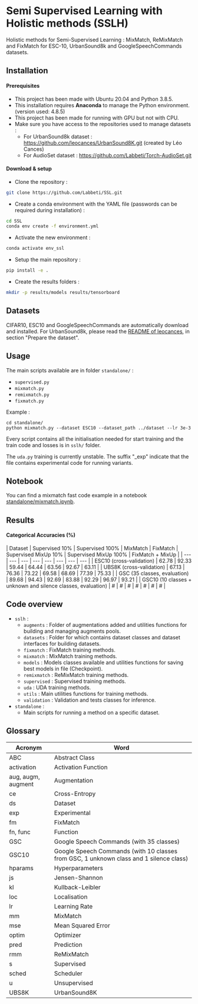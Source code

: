 # Semi Supervised Learning with Holistic methods (SSLH)

Holistic methods for Semi-Supervised Learning : MixMatch, ReMixMatch and FixMatch for ESC-10, UrbanSound8k and GoogleSpeechCommands datasets.

[comment]: <>  (TODO : CIFAR-10 still need to be fixed)

## Installation
#### Prerequisites
- This project has been made with Ubuntu 20.04 and Python 3.8.5.
- This installation requires **Anaconda** to manage the Python environment. (version used: 4.8.5) 
- This project has been made for running with GPU but not with CPU.
- Make sure you have access to the repositories used to manage datasets : 
  - For UrbanSound8k dataset : https://github.com/leocances/UrbanSound8K.git (created by Léo Cances)
  - For AudioSet dataset : https://github.com/Labbeti/Torch-AudioSet.git

#### Download & setup
- Clone the repository :
```bash
git clone https://github.com/Labbeti/SSL.git
```
- Create a conda environment with the YAML file (passwords can be required during installation) :
```bash
cd SSL
conda env create -f environment.yml
```
- Activate the new environment :
```bash
conda activate env_ssl
```
- Setup the main repository :
```bash
pip install -e .
```
- Create the results folders :
```bash
mkdir -p results/models results/tensorboard
```

## Datasets
CIFAR10, ESC10 and GoogleSpeechCommands are automatically download and installed.
For UrbanSound8k, please read the [README of leocances](https://github.com/leocances/UrbanSound8K/blob/master/README.md#prepare-the-dataset), in section "Prepare the dataset". 

## Usage
The main scripts available are in folder ```standalone/``` :
- ```supervised.py```
- ```mixmatch.py```
- ```remixmatch.py```
- ```fixmatch.py```

Example :
```
cd standalone/
python mixmatch.py --dataset ESC10 --dataset_path ../dataset --lr 3e-3
```

Every script contains all the initialisation needed for start training and the train code and losses is in ```sslh/``` folder.

The ```uda.py``` training is currently unstable.
The suffix "_exp" indicate that the file contains experimental code for running variants.

[comment]: <>  (Mettre uda.py quand il marchera)

## Notebook
You can find a mixmatch fast code example in a notebook [standalone/mixmatch.ipynb](https://github.com/Labbeti/SSL/blob/master/standalone/mixmatch.ipynb).

## Results

#### Categorical Accuracies (%)
[comment]: <> (TODO)
| Dataset | Supervised 10% | Supervised 100% | MixMatch | FixMatch | Supervised MixUp 10% | Supervised MixUp 100% | FixMatch + MixUp |
| --- | --- | --- | --- | --- | --- | --- | --- |
| ESC10 (cross-validation) | 62.78 | 92.33 | 59.44 | 64.44 | 63.56 | 92.67 | 63.11 |
| UBS8K (cross-validation) | 67.13 | 76.36 | 73.22 | 69.58 | 68.69 | 77.39 | 75.33 |
| GSC (35 classes, evaluation) | 89.68 | 94.43 | 92.69 | 83.88 | 92.29 | 96.97 | 93.21 |
| GSC10 (10 classes + unknown and silence classes, evaluation) | # | # | # | # | # | # | # |

## Code overview 
- ```sslh``` :
    - ```augments``` : Folder of augmentations added and utilities functions for building and managing augments pools.
    - ```datasets``` : Folder for which contains dataset classes and dataset interfaces for building datasets.
    - ```fixmatch``` : FixMatch training methods.
    - ```mixmatch``` : MixMatch training methods.
    - ```models``` : Models classes available and utilities functions for saving best models in file (Checkpoint).
    - ```remixmatch``` : ReMixMatch training methods.
    - ```supervised``` : Supervised training methods.
    - ```uda``` : UDA training methods.
    - ```utils``` : Main utilities functions for training methods.
    - ```validation``` : Validation and tests classes for inference.
- ```standalone``` :
    - Main scripts for running a method on a specific dataset.

## Glossary
| Acronym | Word |
| --- | --- |
| ABC | Abstract Class |
| activation | Activation Function |
| aug, augm, augment | Augmentation |
| ce | Cross-Entropy |
| ds | Dataset |
| exp | Experimental |
| fm | FixMatch |
| fn, func | Function |
| GSC | Google Speech Commands (with 35 classes) |
| GSC10 | Google Speech Commands (with 10 classes from GSC, 1 unknown class and 1 silence class) |
| hparams | Hyperparameters |
| js | Jensen-Shannon |
| kl | Kullback-Leibler |
| loc | Localisation |
| lr | Learning Rate |
| mm | MixMatch |
| mse | Mean Squared Error |
| optim | Optimizer |
| pred | Prediction |
| rmm | ReMixMatch |
| s | Supervised |
| sched | Scheduler |
| u | Unsupervised |
| UBS8K | UrbanSound8K |
